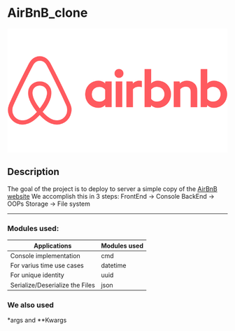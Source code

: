 # AirBnB_clone
![AirBnB Logo](ABC5B603-8D94-49EC-867D-1DD90E0AC027.png)

## Description

The goal of the project is to deploy to server a simple copy of the [AirBnB website](https://www.airbnb.com/)
We accomplish this in 3 steps:
         FrontEnd -> Console
         BackEnd -> OOPs
         Storage -> File system
_____________
### Modules used:

|Applications|Modules used|
|--------|--------|
|Console implementation|cmd|
|For varius time use cases| datetime|
|For unique identity|uuid|
|Serialize/Deserialize the Files|json|

### We also used
*args and **Kwargs

